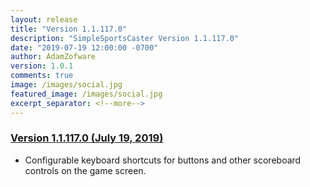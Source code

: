 ```yaml
---
layout: release
title: "Version 1.1.117.0"
description: "SimpleSportsCaster Version 1.1.117.0"
date: "2019-07-19 12:00:00 -0700"
author: AdamZofware
version: 1.0.1
comments: true
image: /images/social.jpg
featured_image: /images/social.jpg
excerpt_separator: <!--more-->
---
```


### [Version 1.1.117.0 (July 19, 2019)]({{page.url}})
* Configurable keyboard shortcuts for buttons and other scoreboard controls on the game screen.
